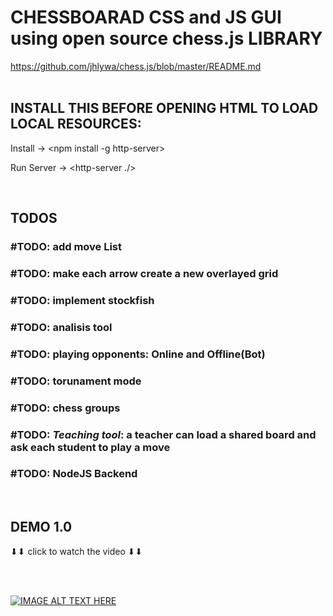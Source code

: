 # CHESSBOARAD CSS and JS GUI using open source chess.js LIBRARY #
https://github.com/jhlywa/chess.js/blob/master/README.md
<br><br>

## INSTALL THIS BEFORE OPENING HTML TO LOAD LOCAL RESOURCES: ##

Install ->
<npm install -g http-server>

Run Server ->
<http-server ./>

<br>

## TODOS ##

### #TODO: add move List ###
### #TODO: make each arrow create a new overlayed grid ###
### #TODO: implement stockfish ###
### #TODO: analisis tool ###
### #TODO: playing opponents: Online and Offline(Bot) ###
### #TODO: torunament mode ###
### #TODO: chess groups ###
### #TODO: *Teaching tool*: a teacher can load a shared board and ask each student to play a move ###
### #TODO: NodeJS Backend ###
  
<br>
  
## DEMO 1.0 ##
  ⬇⬇ click to watch the video ⬇⬇
  
  <br><br>
  
[![IMAGE ALT TEXT HERE](https://img.youtube.com/vi/wPcclE0RZEI/0.jpg)](https://www.youtube.com/watch?v=wPcclE0RZEI)
